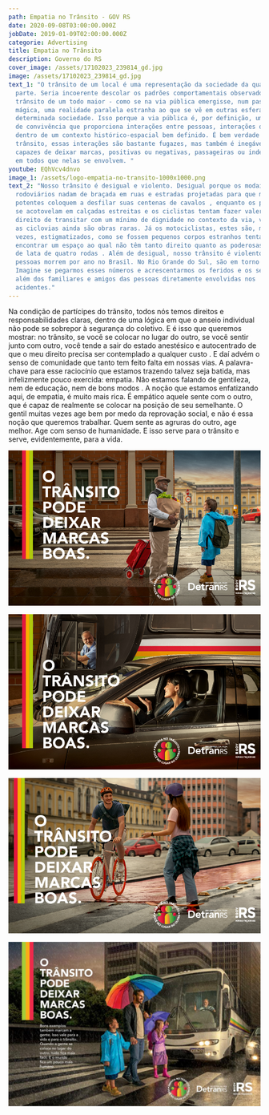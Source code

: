 ```yaml
---
path: Empatia no Trânsito - GOV RS
date: 2020-09-08T03:00:00.000Z
jobDate: 2019-01-09T02:00:00.000Z
categorie: Advertising
title: Empatia no Trânsito
description: Governo do RS
cover_image: /assets/17102023_239814_gd.jpg
image: /assets/17102023_239814_gd.jpg
text_1: "O trânsito de um local é uma representação da sociedade da qual faz
  parte. Seria incoerente descolar os padrões comportamentais observados no
  trânsito de um todo maior - como se na via pública emergisse, num passe de
  mágica, uma realidade paralela estranha ao que se vê em outras esferas de
  determinada sociedade. Isso porque a via pública é, por definição, um espaço
  de convivência que proporciona interações entre pessoas, interações que se dão
  dentro de um contexto histórico-espacial bem definido. É bem verdade que, no
  trânsito, essas interações são bastante fugazes, mas também é inegável que são
  capazes de deixar marcas, positivas ou negativas, passageiras ou indeléveis,
  em todos que nelas se envolvem. "
youtube: EQhVcv4dnvo
image_1: /assets/logo-empatia-no-transito-1000x1000.png
text_2: "Nosso trânsito é desigual e violento. Desigual porque os modais
  rodoviários nadam de braçada em ruas e estradas projetadas para que motores
  potentes coloquem a desfilar suas centenas de cavalos , enquanto os pedestres
  se acotovelam em calçadas estreitas e os ciclistas tentam fazer valer seu
  direito de transitar com um mínimo de dignidade no contexto da via, visto que
  as ciclovias ainda são obras raras. Já os motociclistas, estes são, muitas
  vezes, estigmatizados, como se fossem pequenos corpos estranhos tentando
  encontrar um espaço ao qual não têm tanto direito quanto as poderosas máquinas
  de lata de quatro rodas . Além de desigual, nosso trânsito é violento: 40 mil
  pessoas morrem por ano no Brasil. No Rio Grande do Sul, são em torno de 1700.
  Imagine se pegarmos esses números e acrescentarmos os feridos e os sequelados,
  além dos familiares e amigos das pessoas diretamente envolvidas nos
  acidentes."
---
```

Na condição de partícipes do trânsito, todos nós temos direitos e responsabilidades claras, dentro de uma lógica em que o anseio individual não pode se sobrepor à segurança do coletivo. E é isso que queremos mostrar: no trânsito, se você se colocar no lugar do outro, se você sentir junto com outro, você tende a sair do estado anestésico e autocentrado de que o meu direito precisa ser contemplado a qualquer custo . E daí advém o senso de comunidade que tanto tem feito falta em nossas vias. A palavra-chave para esse raciocínio que estamos trazendo talvez seja batida, mas infelizmente pouco exercida: empatia. Não estamos falando de gentileza, nem de educação, nem de bons modos . A noção que estamos enfatizando aqui, de empatia, é muito mais rica. É empático aquele sente com o outro, que é capaz de realmente se colocar na posição de seu semelhante. O gentil muitas vezes age bem por medo da reprovação social, e não é essa noção que queremos trabalhar. Quem sente as agruras do outro, age melhor. Age com senso de humanidade. E isso serve para o trânsito e serve, evidentemente, para a vida.

![](/assets/dt000119o-card-redes-900x554px.jpg)

![](/assets/dt000119o-card-redes-900x554px2.jpg)

![](/assets/dt000119o-card-redes-900x554px3.jpg)

![](/assets/detran.jpg)
